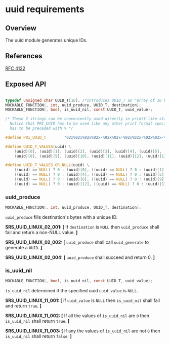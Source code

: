 # uuid requirements

## Overview

The uuid module generates unique IDs.

## References

[RFC 4122](https://datatracker.ietf.org/doc/html/rfc4122)

## Exposed API

```C

typedef unsigned char UUID_T[16]; /*introduces UUID_T as "array of 16 bytes"*/
MOCKABLE_FUNCTION(, int, uuid_produce, UUID_T, destination);
MOCKABLE_FUNCTION(, bool, is_uuid_nil, const UUID_T, uuid_value);

/* These 2 strings can be conveniently used directly in printf-like statements
  Notice that PRI_UUID has to be used like any other print format specifier, meaning it
  has to be preceded with % */

#define PRI_UUID_T        "02x%02x%02x%02x-%02x%02x-%02x%02x-%02x%02x-%02x%02x%02x%02x%02x%02x"

#define UUID_T_VALUES(uuid) \
    (uuid)[0], (uuid)[1], (uuid)[2], (uuid)[3], (uuid)[4], (uuid)[5], (uuid)[6], (uuid)[7], \
    (uuid)[8], (uuid)[9], (uuid)[10], (uuid)[11], (uuid)[12], (uuid)[13], (uuid)[14], (uuid)[15]

#define UUID_T_VALUES_OR_NULL(uuid) \
    ((uuid) == NULL) ? 0 : (uuid)[0], ((uuid) == NULL) ? 0 : (uuid)[1], ((uuid) == NULL) ? 0 : (uuid)[2], ((uuid) == NULL) ? 0 : (uuid)[3], \
    ((uuid) == NULL) ? 0 : (uuid)[4], ((uuid) == NULL) ? 0 : (uuid)[5], ((uuid) == NULL) ? 0 : (uuid)[6], ((uuid) == NULL) ? 0 : (uuid)[7], \
    ((uuid) == NULL) ? 0 : (uuid)[8], ((uuid) == NULL) ? 0 : (uuid)[9], ((uuid) == NULL) ? 0 : (uuid)[10], ((uuid) == NULL) ? 0 : (uuid)[11], \
    ((uuid) == NULL) ? 0 : (uuid)[12], ((uuid) == NULL) ? 0 : (uuid)[13], ((uuid) == NULL) ? 0 : (uuid)[14], ((uuid) == NULL) ? 0 : (uuid)[15] \
```

### uuid_produce

```C
MOCKABLE_FUNCTION(, int, uuid_produce, UUID_T, destination);
```

`uuid_produce` fills destination's bytes with a unique ID.

**SRS_UUID_LINUX_02_001: [** If `destination` is `NULL` then `uuid_produce` shall fail and return a non-NULL value. **]**

**SRS_UUID_LINUX_02_002: [** `uuid_produce` shall call `uuid_generate` to generate a `UUID`. **]**

**SRS_UUID_LINUX_02_004: [** `uuid_produce` shall succeed and return 0. **]**

### is_uuid_nil

```C
MOCKABLE_FUNCTION(, bool, is_uuid_nil, const UUID_T, uuid_value);
```

`is_uuid_nil` determined if the specified uuid `uuid_value` is `NULL`.

**SRS_UUID_LINUX_11_001: [** if `uuid_value` is `NULL` then `is_uuid_nil` shall fail and return `true`. **]**

**SRS_UUID_LINUX_11_002: [** If all the values of `is_uuid_nil` are `0` then `is_uuid_nil` shall return `true`. **]**

**SRS_UUID_LINUX_11_003: [** If any the values of `is_uuid_nil` are not `0` then `is_uuid_nil` shall return `false`. **]**
